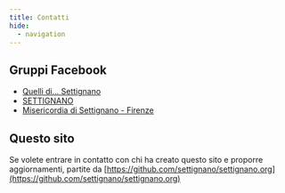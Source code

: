 ```yaml
---
title: Contatti
hide:
  - navigation
---
```


## Gruppi Facebook

- [Quelli di... Settignano](https://www.facebook.com/groups/243660009013628/)
- [SETTIGNANO](https://www.facebook.com/groups/51572682795/)
- [Misericordia di Settignano - Firenze](https://www.facebook.com/groups/35962933079)

## Questo sito

Se volete entrare in contatto con chi ha creato questo sito e proporre aggiornamenti, partite da [https://github.com/settignano/settignano.org](https://github.com/settignano/settignano.org)
